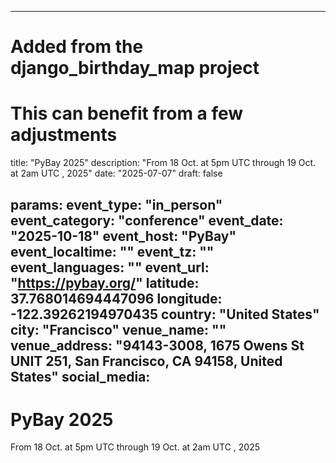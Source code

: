 
---
# Added from the django_birthday_map project
# This can benefit from a few adjustments
title: "PyBay 2025"
description: "From 18 Oct. at 5pm UTC through 19 Oct. at 2am UTC , 2025"
date: "2025-07-07"
draft: false

params:
  event_type: "in_person"
  event_category: "conference"
  event_date: "2025-10-18"
  event_host: "PyBay"
  event_localtime: ""
  event_tz: ""
  event_languages: ""
  event_url: "https://pybay.org/"
  latitude: 37.768014694447096
  longitude: -122.39262194970435
  country: "United States"
  city: "Francisco"
  venue_name: ""
  venue_address: "94143-3008, 1675 Owens St UNIT 251, San Francisco, CA 94158, United States"
  social_media:
---

# PyBay 2025

From 18 Oct. at 5pm UTC through 19 Oct. at 2am UTC , 2025

